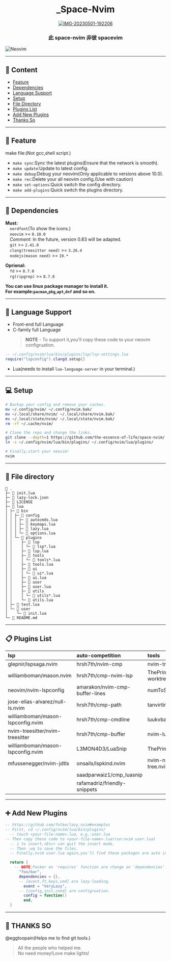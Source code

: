 <div align="center">

# \_Space-Nvim

<a href='https://postimg.cc/QKgRcR6R' target='_blank'><img src='https://i.postimg.cc/QKgRcR6R/IMG-20230501-192206.jpg' border='0' alt='IMG-20230501-192206'/></a>

### 此 space-nvim 非彼 spacevim

</div>

![Neovim](https://img.shields.io/badge/NeoVim-%2357A143.svg?&style=for-the-badge&logo=neovim&logoColor=white)

---

## 📑 Content
- [Feature](#🎉-feature)
- [Dependencies](#📡-dependencies)
- [Language Support](#📖-language-support)
- [Setup](#💻-setup)
- [File Directory](#📁-file-directory)
- [Plugins List](#📋-plugins-list)
- [Add New Plugins](#➕-add-new-plugins)
- [Thanks So](#👋-thanks-so)

---

## 🎉 Feature

make file:(Not gcc,shell script.)

- `make sync`:Sync the latest plugins(Ensure that the network is smooth).
- `make update`:Update to latest config.
- `make debug`:Debug your neovim(Only applicable to versions above 10.0).
- `make rec`:Delete your all neovim config.(Use with caution)
- `make set-options`:Quick switch the config directory.
- `make add-plugins`:Quick switch the plugins directory.

---

## 📡 Dependencies

<!-- ![Neovim](https://img.shields.io/badge/NeoVim-%2357A143.svg?&style=for-the-badge&logo=neovim&logoColor=white)   -->
<!-- `>= 0.83`   -->
<!-- ![NodeJS](https://img.shields.io/badge/node.js-6DA55F?style=for-the-badge&logo=node.js&logoColor=white)   -->
<!-- `>= 20.2.9`   -->
<!-- ![Git](https://img.shields.io/badge/git-%23F05033.svg?style=for-the-badge&logo=git&logoColor=white)   -->
<!-- `>= 2.41.0`   -->
<!-- ![CMake](https://img.shields.io/badge/CMake-%23008FBA.svg?style=for-the-badge&logo=cmake&logoColor=white)   -->
<!-- `>= 3.26.4` -->

**Must:**  
&ensp;&ensp;`nerdfont`(To show the icons.)  
&ensp;&ensp;`neovim` >= `0.10.0`  
&ensp;&ensp;_Comment:_ In the future, version 0.83 will be adapted.  
&ensp;&ensp;`git` >= `2.41.0`  
&ensp;&ensp;`clang(treesitter need)` >= `3.26.4`  
&ensp;&ensp;`nodejs(mason need)` >= `19.*`

**Oprional:**  
&ensp;&ensp;`fd` >= `8.7.0`  
&ensp;&ensp;`rg(ripgrep)` >= `8.7.0`

**You can use linux package manager to install it.**  
**For example:`pacman`,`pkg`,`apt`,`dnf` and so on.**

---

## 📖 Language Support

- Front-end full Language
- C-family full Language
  > **NOTE** - To support it,you'll copy these code to your neovim configruation.

```lua
-- ~/.config/nvim/lua/bin/plugins/lsp/lsp-settings.lua
require("lspconfig").clangd.setup{}

```

- Lua(needs to install `lua-language-server` in your terminal.)

---

## 💻 Setup

```sh
# Backup your config and remove your caches.
mv ~/.config/nvim/ ~/.config/nvim.bak/
mv ~/.local/share/nvim/ ~/.local/share/nvim.bak/
mv ~/.local/state/nvim/ ~/.local/state/nvim.bak/
rm -rf ~/.cache/nvim/

# Clone the repo and change the links.
git clone --depth=1 https://github.com/the-essence-of-life/space-nvim/ ~/.config/nvim/
ln -s ~/.config/nvim/lua/bin/plugins/ ~/.config/nvim/lua/plugins/

# Finally,start your neovim!
nvim
```

---

## 📁 File directory

```
 .
├─  init.lua
├─  lazy-lock.json
├─  LICENSE
├─  lua
│ ├─  bin
│ │ ├─  config
│ │ │ ├─  autocmds.lua
│ │ │ ├─  keymaps.lua
│ │ │ ├─  lazy.lua
│ │ │ └─  options.lua
│ │ └─  plugins
│ │    ├─  lsp
│ │    │ └─  lsp*.lua
│ │    ├─  lsp.lua
│ │    ├─  tools
│ │    │ └─  tools*.lua
│ │    ├─  tools.lua
│ │    ├─  ui
│ │    │ └─  ui*.lua
│ │    ├─  ui.lua
│ │    ├─  user
│ │    ├─  user.lua
│ │    ├─  utils
│ │    │ └─  utils*.lua
│ │    └─  utils.lua
│ ├─  test.lua
│ └─  user
│    └─  init.lua
└─  README.md
```

---

## 📋 Plugins List

| lsp                               | auto-competition               | tools                          | ui                                  | utils                           |
| :-------------------------------- | :----------------------------- | :----------------------------- | :---------------------------------- | :------------------------------ |
| glepnir/lspsaga.nvim              | hrsh7th/nvim-cmp               | nvim-tree/nvim-tree.lua        | catppuccin/nvim                     | MunifTanjim/nui.nvim            |
| williamboman/mason.nvim           | hrsh7th/cmp-nvim-lsp           | ThePrimeagen/git-worktree.nvim | akinsho/bufferline.nvim             | nvim-treesitter/nvim-treesitter |
| neovim/nvim-lspconfig             | amarakon/nvim-cmp-buffer-lines | numToStr/Comment.nvim          | nvim-lualine/lualine.nvim           | HiPhish/nvim-ts-rainbow2        |
| jose-elias-alvarez/null-ls.nvim   | hrsh7th/cmp-path               | tanvirtin/vgit.nvim            | lukas-reineke/indent-blankline.nvim | MunifTanjim/nui.nvim            |
| williamboman/mason-lspconfig.nvim | hrsh7th/cmp-cmdline            | luukvbaal/statuscol.nvim       | goolord/alpha-nvim                  | rcarriga/nvim-notify            |
| nvim-treesitter/nvim-treesitter   | hrsh7th/cmp-buffer             | nvim-lua/plenary.nvim          | folke/noice.nvim                    | folke/persistence.nvim          |
| williamboman/mason-lspconfig.nvim | L3MON4D3/LuaSnip               | ThePrimeagen/harpoon           |                                     |
| mfussenegger/nvim-jdtls           | onsails/lspkind.nvim           | nvim-neo-tree/neo-tree.nvim    |
|                                   | saadparwaiz1/cmp_luasnip       |
|                                   | rafamadriz/friendly-snippets   |

---

## ➕ Add New Plugins

```lua
-- https://github.com/folke/lazy.nvim#examples
-- First, cd ~/.config/nvim/lua/bin/plugins/
  -- touch <your-file-name>.lua, e.g.:user.lua
-- Then copy these code to <your-file-name>.lua(run:nvim user.lua)
  -- i to insert,<Esc> can quit the insert mode.
  -- Then :wq to save the files.
  -- Finally,nvim user.lua again,you'll find these packages are auto installed.

  return {
    -- NOTE:Packer on 'requires' function are change on 'dependencies'.
      "foo/bar",
      dependencies = {},
      -- [event,ft,keys,cmd] are lazy-loading.
        event = "VeryLazy",
      -- [config,init,cond] are configruation.
        config = function()
        end,
  }
```

---

## 👋 THANKS SO

@eggtoopain(Helps me to find git tools.)

> All the people who helped me.  
> No need money!Love make lights!
